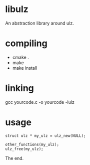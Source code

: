 libulz
======

An abstraction library around ulz.


compiling
======

* cmake .
* make
* make install


linking
======

gcc yourcode.c -o yourcode -lulz


usage
======

    struct ulz * my_ulz = ulz_new(NULL);

    other_functions(my_ulz);
    ulz_free(my_ulz);

The end.
